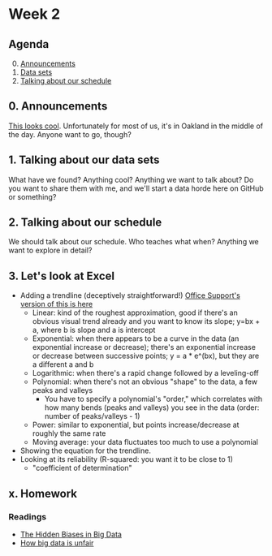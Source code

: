 # Week 2

## Agenda
0. [Announcements](#announcements)
1. [Data sets](#readings)
2. [Talking about our schedule](#schedule)

## <span id="announcements">0. Announcements</span>

[This looks cool](https://pitt.libcal.com/calendar/today/pghhistories). Unfortunately for most of us, it's in Oakland in the middle of the day. Anyone want to go, though? 

## <span id="readings">1. Talking about our data sets</span>

What have we found? Anything cool? Anything we want to talk about? Do you want to share them with me, and we'll start a data horde here on GitHub or something? 

## <span id="schedule">2. Talking about our schedule</span>

We should talk about our schedule.
Who teaches what when? 
Anything we want to explore in detail?

## <span id="excel">3. Let's look at Excel

* Adding a trendline (deceptively straightforward!) [Office Support's version of this is here](https://support.office.com/en-us/article/choosing-the-best-trendline-for-your-data-1bb3c9e7-0280-45b5-9ab0-d0c93161daa8)
    * Linear: kind of the roughest approximation, good if there's an obvious visual trend already and you want to know its slope; y=bx + a, where b is slope and a is intercept
    * Exponential: when there appears to be a curve in the data (an exponential increase or decrease); there's an exponential increase or decrease between successive points; y = a * e^(bx), but they are a different a and b
    * Logarithmic: when there's a rapid change followed by a leveling-off
    * Polynomial: when there's not an obvious "shape" to the data, a few peaks and valleys
        * You have to specify a polynomial's "order," which correlates with how many bends (peaks and valleys) you see in the data (order: number of peaks/valleys - 1)
    * Power: similar to exponential, but points increase/decrease at roughly the same rate
    * Moving average: your data fluctuates too much to use a polynomial
* Showing the equation for the trendline.
* Looking at its reliability (R-squared: you want it to be close to 1)
    * "coefficient of determination"

## <span id="homework">x. Homework

### Readings
* [The Hidden Biases in Big Data](https://hbr.org/2013/04/the-hidden-biases-in-big-data)
* [How big data is unfair](https://medium.com/@mrtz/how-big-data-is-unfair-9aa544d739de)
